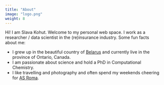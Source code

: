 ```yaml
---
title: "About"
image: "logo.png"
weight: 8
---
```


Hi! I am Slava Kohut. Welcome to my personal web space. I work as a researcher / data scientist in the (re)insurance industry. Some fun facts about me:

* I grew up in the beautiful country of [Belarus](https://www.belarus.by/en/) and currently live 
in the province of Ontario, Canada.
* I am passionate about science and hold a PhD in Computational Chemistry.  
* I like travelling and photography and often spend my weekends cheering for [AS Roma](https://www.asroma.com/).

